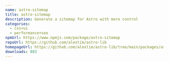 ```yaml
---
name: astro-sitemap
title: astro-sitemap
description: Generate a sitemap for Astro with more control
categories:
  - css+ui
  - performance+seo
npmUrl: https://www.npmjs.com/package/astro-sitemap
repoUrl: https://github.com/alextim/astro-lib
homepageUrl: https://github.com/alextim/astro-lib/tree/main/packages/astro-sitemap#readme
downloads: 883
---
```

